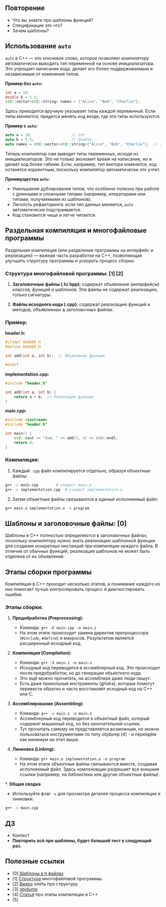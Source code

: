 ## Повторение
  - Что вы знаете про шаблоны функций?
  - Спецификация это что?
  - Зачем шаблоны?

## Использование `auto` 

`auto` в C++ — это ключевое слово, которое позволяет компилятору автоматически выводить тип переменной на основе инициализатора. Это упрощает написание кода, делает его более поддерживаемым и независимым от изменения типов.

**Пример без `auto`:**
```cpp
int a = 10;
double b = 5.5;
std::vector<std::string> names = {"Alice", "Bob", "Charlie"};
```
Здесь приходится вручную указывает типы каждой переменной. Если типы меняются, придется менять код везде, где эти типы используются.

**Пример с `auto`:**
```cpp
auto a = 10;                  // int
auto b = 5.5;                 // double
auto names = std::vector<std::string>{"Alice", "Bob", "Charlie"};  // std::vector<std::string>
```

Теперь компилятор сам выводит типы переменных, исходя из инициализаторов. Это не только экономит время на написание, но и делает код более гибким. Если, например, тип вектора изменится, код останется корректным, поскольку компилятор автоматически это учтет.

**Преимущества `auto`:**
- Уменьшение дублирования типов, что особенно полезно при работе с длинными и сложными типами (например, итераторами или типами, получаемыми из шаблонов).
- Легкость рефакторинга: если тип данных меняется, `auto` автоматически подстраивается.
- Код становится чище и легче читается.

## **Раздельная компиляция и многофайловые программы**

Раздельная компиляция (или разделение программы на интерфейс и реализацию) — важная часть разработки на C++, позволяющая улучшить структуру программы и ускорить процесс сборки.

### Структура многофайловой программы: [1] [2]

1. **Заголовочные файлы (.h/.hpp):** содержат объявления (интерфейсы) классов, функций и шаблонов. Эти файлы не содержат реализацию, только сигнатуры.
   
2. **Файлы исходного кода (.cpp):** содержат реализацию функций и методов, объявленных в заголовочных файлах.

### Пример:
**header.h:**
```cpp
#ifndef HEADER_H
#define HEADER_H

int add(int a, int b);  // Объявление функции

#endif
```

**implementation.cpp:**
```cpp
#include "header.h"

int add(int a, int b) {
    return a + b;  // Реализация функции
}
```

**main.cpp:**
```cpp
#include <iostream>
#include "header.h"

int main() {
    std::cout << "Sum: " << add(3, 4) << std::endl;
    return 0;
}
```

### Компиляция:

1. Каждый `.cpp` файл компилируется отдельно, образуя объектные файлы:
```bash
g++ -c main.cpp        # создаст main.o
g++ -c implementation.cpp  # создаст implementation.o
```

2. Затем объектные файлы связываются в единый исполняемый файл:
```bash
g++ main.o implementation.o -o program
```

## Шаблоны и заголовочные файлы: [0]

Шаблоны в C++ полностью определяются в заголовочных файлах, поскольку компилятору нужно знать реализацию шаблонной функции для создания конкретных инстанций при компиляции каждого файла. В отличие от обычных функций, реализация шаблонов не может быть отделена от их объявления.


## **Этапы сборки программы**

Компиляция в C++ проходит несколько этапов, и понимание каждого из них помогает лучше контролировать процесс и диагностировать ошибки. 

### Этапы сборки:

1. **Предобработка (Preprocessing):**
   - Команда: `g++ -E main.cpp -o main.i`
   - На этом этапе происходит замена директив препроцессора (`#include`, `#define`) и макросов. Результатом является расширенный исходный код.

2. **Компиляция (Compilation):**
   - Команда: `g++ -S main.i -o main.s`
   - Исходный код переводится в ассемблерный код. Это происходит после предобработки, но до генерации объектного кода.
   - Это ещё можно прочитать, на ассемблере даже люди пишут.
   - Есть даже прикольные инструменты (ghidra), которые помогут перевести обратно и часто восстановят исходный код на С++ или С.

3. **Ассемблирование (Assembling):**
   - Команда: `g++ -c main.s -o main.o`
   - Ассемблерный код переводится в объектный файл, который содержит машинный код, но без окончательной ссылки.
   - Тут прочитать самому не представляется возможным, но можно пользоваться инструментами по типу objdump [4] - и перейдём как минимум на этап выше.

4. **Линковка (Linking):**
   - Команда: `g++ main.o implementation.o -o program`
   - На этом этапе объектные файлы связываются вместе, создавая исполняемый файл. Здесь компоновщик разрешает все внешние ссылки (например, на библиотеки или другие объектные файлы).

*. **Общая сводка**
- Используйте флаг `-v` для просмотра деталей процесса компиляции и линковки:
```bash
g++ -v main.cpp
```

## ДЗ
  - Контест
  - **Повторить всё про шаблоны, будет большой тест в следующий раз.**
  

## Полезные ссылки
  - [0] [Шаблоны в h файлах](https://ru.stackoverflow.com/questions/518000/%D0%9A%D0%B0%D0%BA-%D0%BF%D1%80%D0%B0%D0%B2%D0%B8%D0%BB%D1%8C%D0%BD%D0%BE-%D1%80%D0%B0%D0%B7%D0%B4%D0%B5%D0%BB%D0%B8%D1%82%D1%8C-%D1%81%D0%B2%D0%BE%D0%B9-%D0%BA%D0%BB%D0%B0%D1%81%D1%81-%D0%BC%D0%B5%D0%B6%D0%B4%D1%83-cpp-%D0%B8-hpp)
  - [1] [Структура](https://ru.stackoverflow.com/questions/1381467/%D0%9A%D0%B0%D0%BA-%D0%BF%D1%80%D0%B0%D0%B2%D0%B8%D0%BB%D1%8C%D0%BD%D0%BE-%D1%81%D1%82%D1%80%D1%83%D0%BA%D1%82%D1%83%D1%80%D0%B8%D1%80%D0%BE%D0%B2%D0%B0%D1%82%D1%8C-%D0%BC%D0%BD%D0%BE%D0%B3%D0%BE%D1%84%D0%B0%D0%B9%D0%BB%D0%BE%D0%B2%D1%83%D1%8E-%D0%BF%D1%80%D0%BE%D0%B3%D1%80%D0%B0%D0%BC%D0%BC%D1%83-%D0%BD%D0%B0-%D1%81) многофайловой программы.
  - [2] [Видео](https://www.youtube.com/watch?v=pAxEfF2yVlM&ab_channel=%23SimpleCode) опять про структуру.
  - [3] [objdump](https://metanit.com/assembler/tutorial/14.3.php)
  - [4] [Статья](https://habr.com/ru/articles/478124/) про этапы компиляции в С++
  - [5] 
